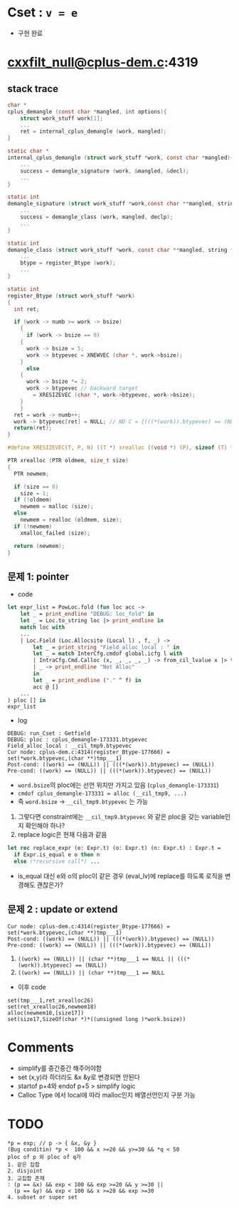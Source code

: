 # Cset : `v = e`
- 구현 완료

# cxxfilt_null@cplus-dem.c:4319
## stack trace
``` c
char *
cplus_demangle (const char *mangled, int options){
    struct work_stuff work[1];
    ...
    ret = internal_cplus_demangle (work, mangled);
}

static char *
internal_cplus_demangle (struct work_stuff *work, const char *mangled){
    ...
    success = demangle_signature (work, &mangled, &decl);
    ...
}

static int
demangle_signature (struct work_stuff *work,const char **mangled, string *declp){
    ...
    success = demangle_class (work, mangled, declp);
    ...
}

static int
demangle_class (struct work_stuff *work, const char **mangled, string *declp){
    ...
    btype = register_Btype (work);
    ...
}

static int
register_Btype (struct work_stuff *work)
{
  int ret;

  if (work -> numb >= work -> bsize)
    {
      if (work -> bsize == 0)
	{
	  work -> bsize = 5;
	  work -> btypevec = XNEWVEC (char *, work->bsize);
	}
      else
	{
	  work -> bsize *= 2;
	  work -> btypevec // backward target
	    = XRESIZEVEC (char *, work->btypevec, work->bsize);
	}
    }
  ret = work -> numb++;
  work -> btypevec[ret] = NULL; // ND C = {(((*(work)).btypevec) == (NULL))}
  return(ret);
}

#define XRESIZEVEC(T, P, N)	((T *) xrealloc ((void *) (P), sizeof (T) * (N)))

PTR xrealloc (PTR oldmem, size_t size)
{
  PTR newmem;

  if (size == 0)
    size = 1;
  if (!oldmem)
    newmem = malloc (size);
  else
    newmem = realloc (oldmem, size);
  if (!newmem)
    xmalloc_failed (size);

  return (newmem);
}

```
## 문제 1: pointer
- code
``` ocaml
let expr_list = PowLoc.fold (fun loc acc ->
    let _ = print_endline "DEBUG: loc_fold" in
    let _ = Loc.to_string loc |> print_endline in
    match loc with
    ...
    | Loc.Field (Loc.Allocsite (Local l) , f, _) ->
        let _ = print_string "Field_alloc_local : " in
        let _ = match InterCfg.cmdof global.icfg l with
        | IntraCfg.Cmd.Calloc (x, _, _, _, _) -> from_cil_lvalue x |> to_string |> print_string
        | _ -> print_endline "Not Alloc"
        in
        let _ = print_endline ("." ^ f) in
        acc @ []
    ...
) ploc [] in
expr_list
```
- log
``` log
DEBUG: run_Cset : Getfield
DEBUG: ploc : cplus_demangle-173331.btypevec
Field_alloc_local : __cil_tmp9.btypevec
Cur node: cplus-dem.c:4314(register_Btype-177666) = set(*work.btypevec,(char **)tmp___1)
Post-cond: ((work) == (NULL)) || (((*(work)).btypevec) == (NULL))
Pre-cond: ((work) == (NULL)) || (((*(work)).btypevec) == (NULL))
```
- `word.bsize`의 ploc에는 선언 위치만 가지고 있음 (`cplus_demangle-173331`)
- `cmdof cplus_demangle-173331 = alloc (__cil_tmp9, ...)`
- 즉 `word.bsize` -> `__cil_tmp9.btypevec` 는 가능

1. 그렇다면 constraint에는 `__cil_tmp9.btypevec` 와 같은 ploc을 갖는 variable인지 확인해야 하나?
2. replace logic은 현재 다음과 같음
``` ocaml
let rec replace_expr (e: Expr.t) (o: Expr.t) (n: Expr.t) : Expr.t =
  if Expr.is_equal e o then n
  else (*recursive call*) ...
```
- is_equal 대신 e와 o의 ploc이 같은 경우 (eval_lv)에 replace를 하도록 로직을 변경해도 괜찮은가?

## 문제 2 : update or extend
``` log
Cur node: cplus-dem.c:4314(register_Btype-177666) = set(*work.btypevec,(char **)tmp___1)
Post-cond: ((work) == (NULL)) || (((*(work)).btypevec) == (NULL))
Pre-cond: ((work) == (NULL)) || (((*(work)).btypevec) == (NULL))
```
1. `((work) == (NULL)) || (char **)tmp___1 == NULL || (((*(work)).btypevec) == (NULL))`
2. `((work) == (NULL)) || (char **)tmp___1 == NULL `
- 이후 code
```log
set(tmp___1,ret_xrealloc26)
set(ret_xrealloc26,newmem18)
alloc(newmem18,[size17])
set(size17,SizeOf(char *)*((unsigned long )*work.bsize))
```

# Comments
- simplify를 중간중간 해주어야함
- set (x,y)라 하더라도 &x &y로 변경되면 안된다
- startof p+4와 endof p+5 > simplify logic
- Calloc Type 에서 local에 따라 malloc인지 배열선언인지 구분 가능

# TODO
```
*p = exp; // p -> { &x, &y }
(Bug conditin) *p <  100 && x >=20 && y>=30 && *q < 50
ploc of p 와 ploc of q가
1. 같은 집합
2. disjoint
3. 교집합 존재
: (p == &x) && exp < 100 && exp >=20 && y >=30 ||
  (p == &y) && exp < 100 && x >=20 && exp >=30
4. subset or super set
```

